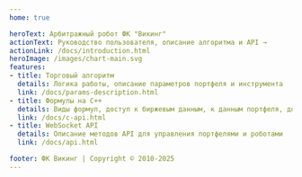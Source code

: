 ```yaml
---
home: true

heroText: Арбитражный робот ФК "Викинг"
actionText: Руководство пользователя, описание алгоритма и API →
actionLink: /docs/introduction.html
heroImage: /images/chart-main.svg
features:
- title: Торговый алгоритм
  details: Логика работы, описание параметров портфеля и инструмента
  link: /docs/params-description.html
- title: Формулы на C++
  details: Виды формул, доступ к биржевым данным, к данным портфеля, доступ к изменению параметров портфеля и бумаг
  link: /docs/c-api.html
- title: WebSocket API
  details: Описание методов API для управления портфелями и роботами
  link: /docs/api.html

footer: ФК Викинг | Copyright © 2010-2025
---
```

